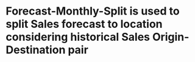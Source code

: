 # Forecast-Monthly-Split is used to split Sales forecast to location considering historical Sales Origin-Destination pair
